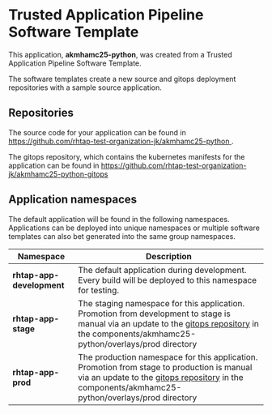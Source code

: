 # Trusted Application Pipeline Software Template

This application, **akmhamc25-python**, was created from a Trusted Application Pipeline Software Template.

The software templates create a new source and gitops deployment repositories with a sample source application. 

## Repositories

The source code for your application can be found in [https://github.com/rhtap-test-organization-jk/akmhamc25-python ](https://github.com/rhtap-test-organization-jk/akmhamc25-python ).
 
The gitops repository, which contains the kubernetes manifests for the application can be found in 
[https://github.com/rhtap-test-organization-jk/akmhamc25-python-gitops ](https://github.com/rhtap-test-organization-jk/akmhamc25-python-gitops ) 

## Application namespaces 

The default application will be found in the following namespaces. Applications can be deployed into unique namespaces or multiple software templates can also bet generated into the same group namespaces.  

|  Namespace   |  Description   |  
| -------- | -------- |   
| **rhtap-app-development** | The default application during development. Every build will be deployed to this namespace for testing. | 
| **rhtap-app-stage** | The staging namespace for this application. Promotion from development to stage is manual via an update to the [gitops repository](https://github.com/rhtap-test-organization-jk/akmhamc25-python-gitops ) in the components/akmhamc25-python/overlays/prod directory |  
| **rhtap-app-prod** | The production namespace for this application. Promotion from stage to production is manual via an update to the [gitops repository](https://github.com/rhtap-test-organization-jk/akmhamc25-python-gitops ) in the components/akmhamc25-python/overlays/prod directory | 